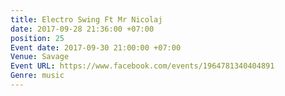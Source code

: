 ```yaml
---
title: Electro Swing Ft Mr Nicolaj
date: 2017-09-28 21:36:00 +07:00
position: 25
Event date: 2017-09-30 21:00:00 +07:00
Venue: Savage
Event URL: https://www.facebook.com/events/1964781340404891
Genre: music
---
```


